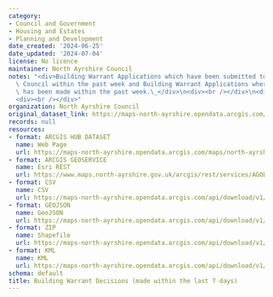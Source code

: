 ```yaml
---
category:
- Council and Government
- Housing and Estates
- Planning and Development
date_created: '2024-06-25'
date_updated: '2024-07-04'
license: No licence
maintainer: North Ayrshire Council
notes: "<div>Building Warrant Applications which have been submitted to North Ayrshire\
  \ Council within the past week and Building Warrant Applications where a decision\
  \ has been made within the past week.\_</div>\n<div><br /></div>\n<div><br /></div>\n\
  <div><br /></div>"
organization: North Ayrshire Council
original_dataset_link: https://maps-north-ayrshire.opendata.arcgis.com/maps/north-ayrshire::building-warrant-decisions-made-within-the-last-7-days
records: null
resources:
- format: ARCGIS HUB DATASET
  name: Web Page
  url: https://maps-north-ayrshire.opendata.arcgis.com/maps/north-ayrshire::building-warrant-decisions-made-within-the-last-7-days
- format: ARCGIS GEOSERVICE
  name: Esri REST
  url: https://www.maps.north-ayrshire.gov.uk/arcgis/rest/services/AGOL/Building_Warrant_Applications_Weekly/FeatureServer/1
- format: CSV
  name: CSV
  url: https://maps-north-ayrshire.opendata.arcgis.com/api/download/v1/items/40979f8ff6314a029c2dfc2dd1342cca/csv?layers=1
- format: GEOJSON
  name: GeoJSON
  url: https://maps-north-ayrshire.opendata.arcgis.com/api/download/v1/items/40979f8ff6314a029c2dfc2dd1342cca/geojson?layers=1
- format: ZIP
  name: Shapefile
  url: https://maps-north-ayrshire.opendata.arcgis.com/api/download/v1/items/40979f8ff6314a029c2dfc2dd1342cca/shapefile?layers=1
- format: KML
  name: KML
  url: https://maps-north-ayrshire.opendata.arcgis.com/api/download/v1/items/40979f8ff6314a029c2dfc2dd1342cca/kml?layers=1
schema: default
title: Building Warrant Decisions (made within the last 7 days)
---
```

